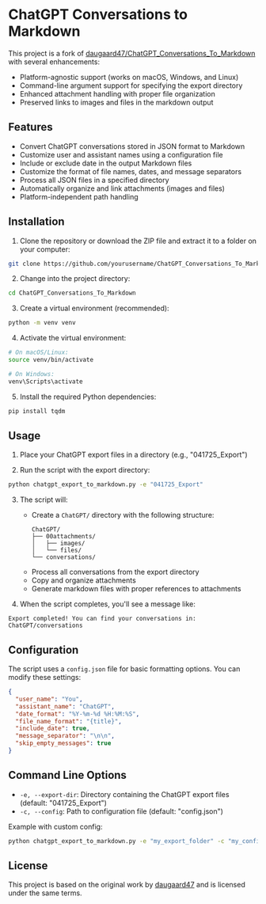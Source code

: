 # ChatGPT Conversations to Markdown

This project is a fork of [daugaard47/ChatGPT_Conversations_To_Markdown](https://github.com/daugaard47/ChatGPT_Conversations_To_Markdown) with several enhancements:

* Platform-agnostic support (works on macOS, Windows, and Linux)
* Command-line argument support for specifying the export directory
* Enhanced attachment handling with proper file organization
* Preserved links to images and files in the markdown output

## Features

* Convert ChatGPT conversations stored in JSON format to Markdown
* Customize user and assistant names using a configuration file
* Include or exclude date in the output Markdown files
* Customize the format of file names, dates, and message separators
* Process all JSON files in a specified directory
* Automatically organize and link attachments (images and files)
* Platform-independent path handling

## Installation

1. Clone the repository or download the ZIP file and extract it to a folder on your computer:
```bash
git clone https://github.com/yourusername/ChatGPT_Conversations_To_Markdown.git
```

2. Change into the project directory:
```bash
cd ChatGPT_Conversations_To_Markdown
```

3. Create a virtual environment (recommended):
```bash
python -m venv venv
```

4. Activate the virtual environment:
```bash
# On macOS/Linux:
source venv/bin/activate

# On Windows:
venv\Scripts\activate
```

5. Install the required Python dependencies:
```bash
pip install tqdm
```

## Usage

1. Place your ChatGPT export files in a directory (e.g., "041725_Export")

2. Run the script with the export directory:
```bash
python chatgpt_export_to_markdown.py -e "041725_Export"
```

3. The script will:
   * Create a `ChatGPT/` directory with the following structure:
     ```
     ChatGPT/
     ├── 00attachments/
     │   ├── images/
     │   └── files/
     └── conversations/
     ```
   * Process all conversations from the export directory
   * Copy and organize attachments
   * Generate markdown files with proper references to attachments

4. When the script completes, you'll see a message like:
```
Export completed! You can find your conversations in: ChatGPT/conversations
```

## Configuration

The script uses a `config.json` file for basic formatting options. You can modify these settings:

```json
{
  "user_name": "You",
  "assistant_name": "ChatGPT",
  "date_format": "%Y-%m-%d %H:%M:%S",
  "file_name_format": "{title}",
  "include_date": true,
  "message_separator": "\n\n",
  "skip_empty_messages": true
}
```

## Command Line Options

* `-e, --export-dir`: Directory containing the ChatGPT export files (default: "041725_Export")
* `-c, --config`: Path to configuration file (default: "config.json")

Example with custom config:
```bash
python chatgpt_export_to_markdown.py -e "my_export_folder" -c "my_config.json"
```

## License

This project is based on the original work by [daugaard47](https://github.com/daugaard47/ChatGPT_Conversations_To_Markdown) and is licensed under the same terms.
